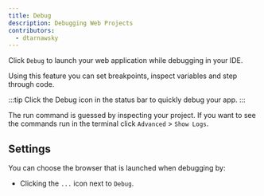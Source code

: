 ```yaml
---
title: Debug
description: Debugging Web Projects
contributors:
  - dtarnawsky
---
```



Click `Debug` to launch your web application while debugging in your IDE.

Using this feature you can set breakpoints, inspect variables and step through code.

:::tip
Click the Debug icon in the status bar to quickly debug your app.
:::

The run command is guessed by inspecting your project. If you want to see the commands run in the terminal click `Advanced` > `Show Logs`.

## Settings

You can choose the browser that is launched when debugging by:
- Clicking the `...` icon next to `Debug`.

